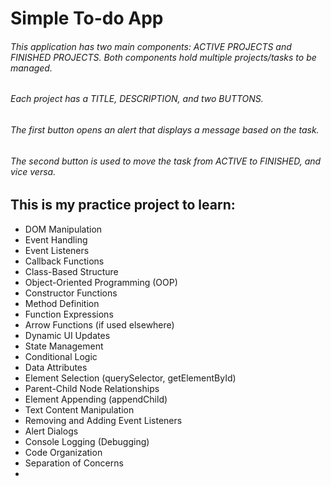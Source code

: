 # Simple To-do App

###### This application has two main components: ACTIVE PROJECTS and FINISHED PROJECTS. Both components hold multiple projects/tasks to be managed.

###### Each project has a TITLE, DESCRIPTION, and two BUTTONS.

###### The first button opens an alert that displays a message based on the task.

###### The second button is used to move the task from ACTIVE to FINISHED, and vice versa.

## This is my practice project to learn:

- DOM Manipulation
- Event Handling
- Event Listeners
- Callback Functions
- Class-Based Structure
- Object-Oriented Programming (OOP)
- Constructor Functions
- Method Definition
- Function Expressions
- Arrow Functions (if used elsewhere)
- Dynamic UI Updates
- State Management
- Conditional Logic
- Data Attributes
- Element Selection (querySelector, getElementById)
- Parent-Child Node Relationships
- Element Appending (appendChild)
- Text Content Manipulation
- Removing and Adding Event Listeners
- Alert Dialogs
- Console Logging (Debugging)
- Code Organization
- Separation of Concerns
-
